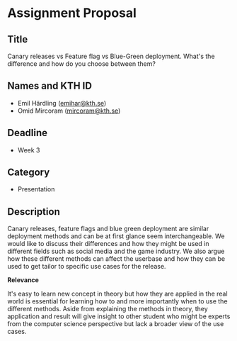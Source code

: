 # Assignment Proposal

## Title

Canary releases vs Feature flag vs Blue-Green deployment. What's the difference and how do you choose between them?

## Names and KTH ID

  - Emil Härdling (emihar@kth.se)
  - Omid Mircoram (mircoram@kth.se)

## Deadline

- Week 3

## Category

- Presentation

## Description

Canary releases, feature flags and blue green deployment are similar deployment methods and can be at first glance seem interchangeable. We would like to discuss their
differences and how they might be used in different fields such as social media and the game industry. We also argue how these different methods can affect the userbase
and how they can be used to get tailor to specific use cases for the release.

**Relevance**

It's easy to learn new concept in theory but how they are applied in the real world is essential for learning how to and more importantly when to use the different
methods. Aside from explaining the methods in theory, they application and result will give insight to other student who might be experts from the computer science
perspective but lack a broader view of the use cases. 
